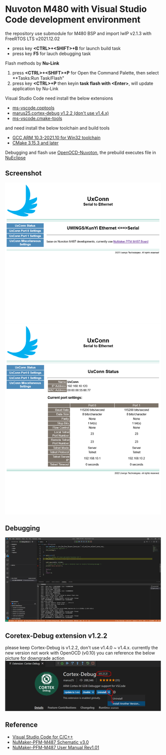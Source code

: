 Nuvoton M480 with Visual Studio Code development environment
===

the repository use submodule for M480 BSP and import lwIP v2.1.3 with FreeRTOS LTS v2021.12.02

* press key **\<CTRL>+\<SHIFT>+B** for launch build task
* press key **F5** for lauch debugging task

Flash methods by **Nu-Link**
1. press **\<CTRL>+\<SHIFT>+P** for Open the Command Palette, then select **Tasks:Run Task/Flash"
1. press key **\<CTRL>+P** then keyin **task flash with \<Enter>**, will update application by Nu-Link

Visual Studio Code need install the below extensions
* [ms-vscode.cpptools](https://marketplace.visualstudio.com/items?itemName=ms-vscode.cpptools)
* [marus25.cortex-debug v1.2.2 (don't use v1.4.x)](https://marketplace.visualstudio.com/items?itemName=marus25.cortex-debug)
* [ms-vscode.cmake-tools](https://marketplace.visualstudio.com/items?itemName=ms-vscode.cmake-tools)

and need install the below toolchain and build tools
* [GCC ARM 10.3-2021.10 for Win32 toolchain](https://developer.arm.com/-/media/Files/downloads/gnu-rm/10.3-2021.10/gcc-arm-none-eabi-10.3-2021.10-win32.exe)
* [CMake 3.15.3 and later](https://cmake.org/download/)

Debugging and flash use [OpenOCD-Nuvoton](https://github.com/OpenNuvoton/OpenOCD-Nuvoton), the prebuild executes file in [NuEclipse](https://www.nuvoton.com/tool-and-software/ide-and-compiler/)

Screenshot
---
![UxConn Overview](docs/UxConnOverview.png)
![UxConn Status](docs/UxConnStatus.png)

Debugging
---
![debugging](docs/DebuggingWithVisualStudio.webp)


Coretex-Debug extension v1.2.2
--
please keep Cortex-Debug is v1.2.2, don't use v1.4.0 ~ v1.4.x.
currently the new version not work with OpenOCD (v0.10)
you can reference the below picture for downgrade action
![Cortex-Debug](docs/CortexDebugExtensions.png)

Reference
---
* [Visual Studio Code for C/C++](https://mcuoneclipse.com/2021/05/01/visual-studio-code-for-c-c-with-arm-cortex-m-part-1/)
* [NuMaker-PFM-M487 Schematic v3.0](docs/PFM-M487/NUMAKER-PFM-M487_V3_0.pdf)
* [NuMaker-PFM-M487 User Manual Rev1.01](docs/PFM-M487/UM_NuMaker-PFM-M487_User_Manual_EN_Rev1.01.pdf)

